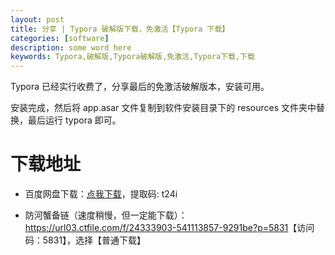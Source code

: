 ```yaml
---
layout: post
title: 分享 | Typora 破解版下载，免激活【Typora 下载】
categories: [software]
description: some word here
keywords: Typora,破解版,Typora破解版,免激活,Typora下载,下载
---
```


Typora 已经实行收费了，分享最后的免激活破解版本，安装可用。

安装完成，然后将 app.asar 文件复制到软件安装目录下的 resources 文件夹中替换，最后运行 typora 即可。

# 下载地址

- 百度网盘下载：[点我下载](https://pan.baidu.com/s/1DeOdm0g8fPkc71Aw9QzPNw?pwd=t24i)，提取码: t24i

- 防河蟹备链（速度稍慢，但一定能下载）：<https://url03.ctfile.com/f/24333903-541113857-9291be?p=5831>【访问码：5831】，选择【普通下载】
